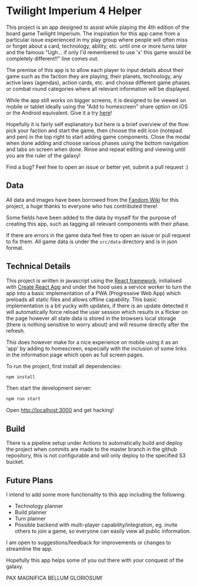 # Twilight Imperium 4 Helper

This project is an app designed to assist while playing the 4th edition of the board game Twilight Imperium. The inspiration for this app came from a particular issue experienced in my play group where people will often miss or forget about a card, technology, ability, etc. until one or more turns later and the famous "Ugh... if only I'd remembered to use 'x' this game would be completely different!!" line comes out.

The premise of this app is to allow each player to input details about their game such as the faction they are playing, their planets, technology, any active laws (agendas), action cards, etc. and choose different game phases or combat round categories where all relevant information will be displayed.

While the app still works on bigger screens, it is designed to be viewed on mobile or tablet ideally using the "Add to homescreen" share option on iOS or the Android equivalent. Give it a try [here](https://ti.ravels.net/)! 

Hopefully it is fairly self explanatory but here is a brief overview of the flow: pick your faction and start the game, then choose the edit icon (notepad and pen) in the top right to start adding game components. Close the modal when done adding and choose various phases using the bottom navigation and tabs on screen when done. Rinse and repeat editing and viewing until you are the ruler of the galaxy!

Find a bug? Feel free to open an issue or better yet, submit a pull request :)

## Data
All data and images have been borrowed from the [Fandom Wiki](https://twilight-imperium.fandom.com/wiki/Twilight_Imperium_Wiki) for this project, a huge thanks to everyone who has contributed there! 

Some fields have been added to the data by myself for the purpose of creating this app, such as tagging all relevant components with their phase.

If there are errors in the game data feel free to open an issue or pull request to fix them. All game data is under the `src/data` directory and is in json format.

## Technical Details
This project is written in javascript using the [React framework](https://reactjs.org/), initialised with [Create React App](https://create-react-app.dev/) and under the hood uses a service worker to turn the app into a basic implementation of a PWA (Progressive Web App) which preloads all static files and allows offline capability. This basic implementation is a bit yucky with updates, if there is an update detected it will automatically force reload the user session which results in a flicker on the page however all state data is stored in the browsers local storage (there is nothing sensitive to worry about) and will resume directly after the refresh. 

This does however make for a nice experience on mobile using it as an 'app' by adding to homescreen, especially with the inclusion of some links in the information page which open as full screen pages.

To run the project, first install all dependencies:

```bash
npm install
```

Then start the development server:

```bash
npm run start
```

Open [http://localhost:3000](http://localhost:3000) and get hacking!

## Build
There is a pipeline setup under Actions to automatically build and deploy the project when commits are made to the master branch in the github repository, this is not configurable and will only deploy to the specified S3 bucket.

## Future Plans
I intend to add some more functionality to this app including the following:
- Technology planner
- Build planner
- Turn planner
- Possible backend with multi-player capability/integration, eg. invite others to join a game, so everyone can easily view all public information.

I am open to suggestions/feedback for improvements or changes to streamline the app.

Hopefully this app helps some of you out there with your conquest of the galaxy.

PAX MAGNIFICA BELLUM GLORIOSUM!
